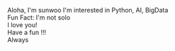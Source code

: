 Aloha, I'm sunwoo
I'm interested in Python, AI, BigData  
Fun Fact: I'm not solo  
I love you!  
Have a fun !!!  
Always
